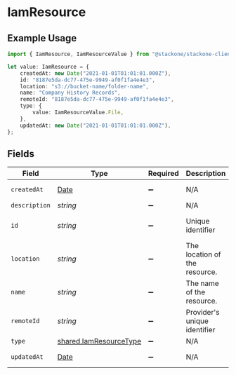 # IamResource

## Example Usage

```typescript
import { IamResource, IamResourceValue } from "@stackone/stackone-client-ts/sdk/models/shared";

let value: IamResource = {
    createdAt: new Date("2021-01-01T01:01:01.000Z"),
    id: "8187e5da-dc77-475e-9949-af0f1fa4e4e3",
    location: "s3://bucket-name/folder-name",
    name: "Company History Records",
    remoteId: "8187e5da-dc77-475e-9949-af0f1fa4e4e3",
    type: {
        value: IamResourceValue.File,
    },
    updatedAt: new Date("2021-01-01T01:01:01.000Z"),
};
```

## Fields

| Field                                                                                         | Type                                                                                          | Required                                                                                      | Description                                                                                   | Example                                                                                       |
| --------------------------------------------------------------------------------------------- | --------------------------------------------------------------------------------------------- | --------------------------------------------------------------------------------------------- | --------------------------------------------------------------------------------------------- | --------------------------------------------------------------------------------------------- |
| `createdAt`                                                                                   | [Date](https://developer.mozilla.org/en-US/docs/Web/JavaScript/Reference/Global_Objects/Date) | :heavy_minus_sign:                                                                            | N/A                                                                                           | 2021-01-01T01:01:01.000Z                                                                      |
| `description`                                                                                 | *string*                                                                                      | :heavy_minus_sign:                                                                            | N/A                                                                                           |                                                                                               |
| `id`                                                                                          | *string*                                                                                      | :heavy_minus_sign:                                                                            | Unique identifier                                                                             | 8187e5da-dc77-475e-9949-af0f1fa4e4e3                                                          |
| `location`                                                                                    | *string*                                                                                      | :heavy_minus_sign:                                                                            | The location of the resource.                                                                 | s3://bucket-name/folder-name                                                                  |
| `name`                                                                                        | *string*                                                                                      | :heavy_minus_sign:                                                                            | The name of the resource.                                                                     | Company History Records                                                                       |
| `remoteId`                                                                                    | *string*                                                                                      | :heavy_minus_sign:                                                                            | Provider's unique identifier                                                                  | 8187e5da-dc77-475e-9949-af0f1fa4e4e3                                                          |
| `type`                                                                                        | [shared.IamResourceType](../../../sdk/models/shared/iamresourcetype.md)                       | :heavy_minus_sign:                                                                            | N/A                                                                                           |                                                                                               |
| `updatedAt`                                                                                   | [Date](https://developer.mozilla.org/en-US/docs/Web/JavaScript/Reference/Global_Objects/Date) | :heavy_minus_sign:                                                                            | N/A                                                                                           | 2021-01-01T01:01:01.000Z                                                                      |